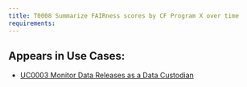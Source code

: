 ```yaml
---
title: T0008 Summarize FAIRness scores by CF Program X over time
requirements:
---
```


## Appears in Use Cases:

-   [UC0003 Monitor Data Releases as a Data Custodian](../use-cases/uc0003-monitor-data-releases-as-a-data-custodian.md)
